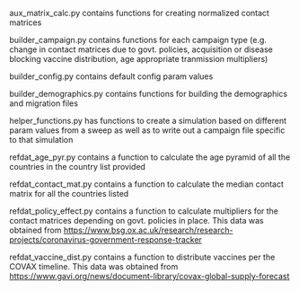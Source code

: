 aux_matrix_calc.py contains functions for creating normalized contact matrices 

builder_campaign.py contains functions for each campaign type (e.g. change in contact matrices due to govt. policies, 
acquisition or disease blocking vaccine distribution, age appropriate tranmission multipliers) 

builder_config.py contains default config param values

builder_demographics.py contains functions for building the demographics and migration files

helper_functions.py has functions to create a simulation based on different param values from a sweep as well as to 
write out a campaign file specific to that simulation

refdat_age_pyr.py contains a function to calculate the age pyramid of all the countries in the country list provided

refdat_contact_mat.py contains a function to calculate the median contact matrix for all the countries listed

refdat_policy_effect.py contains a function to calculate multipliers for the contact matrices depending on govt. policies
in place. This data was obtained from https://www.bsg.ox.ac.uk/research/research-projects/coronavirus-government-response-tracker
 
refdat_vaccine_dist.py contains a function to distribute vaccines per the COVAX timeline. This data was obtained from 
https://www.gavi.org/news/document-library/covax-global-supply-forecast